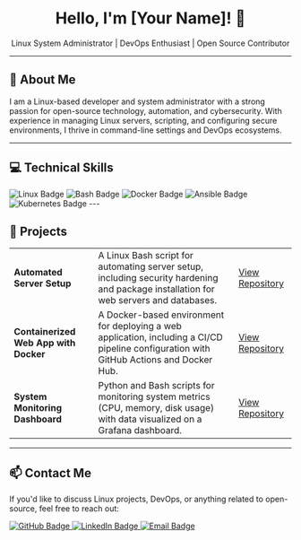 <!-- Centered Profile Introduction -->
<div align="center">
   <h1>Hello, I'm [Your Name]! 🐧</h1>
  <p>Linux System Administrator |  DevOps Enthusiast | Open Source Contributor </p>
</div>

---

<!-- About Me Section with HTML & Markdown -->
## 📖 About Me

<p>I am a Linux-based developer and system administrator with a strong passion for open-source technology, automation, and cybersecurity. With experience in managing Linux servers, scripting, and configuring secure environments, I thrive in command-line settings and DevOps ecosystems.</p>

---

<!-- Skills Section with Linux-Focused Skills and Tools -->
<h2>💻 Technical Skills</h2>
<p>
  <!-- Linux -->
  <img src="https://img.shields.io/badge/Linux-FCC624?style=for-the-badge&logo=linux&logoColor=black" alt="Linux Badge"/>
  <!-- Bash -->
  <img src="https://img.shields.io/badge/Bash_Scripting-4EAA25?style=for-the-badge&logo=gnu-bash&logoColor=white" alt="Bash Badge"/>
  <!-- Docker -->
  <img src="https://img.shields.io/badge/Docker-2496ED?style=for-the-badge&logo=docker&logoColor=white" alt="Docker Badge"/>
  <!-- Ansible -->
  <img src="https://img.shields.io/badge/Ansible-EE0000?style=for-the-badge&logo=ansible&logoColor=white" alt="Ansible Badge"/>
  <!-- Kubernetes -->
  <img src="https://img.shields.io/badge/Kubernetes-326CE5?style=for-the-badge&logo=kubernetes&logoColor=white" alt="Kubernetes Badge"/>
  <!-- Python img src="https://img.shields.io/badge/Python-3776AB?style=for-the-badge&logo=python&logoColor=white" alt="Python Badge"/>
</p>
-->
---

<!-- Projects Section with Linux/DevOps Projects -->
<h2>🚀 Projects</h2>
<table>
  <tr>
    <td><strong>Automated Server Setup</strong></td>
    <td>A Linux Bash script for automating server setup, including security hardening and package installation for web servers and databases.</td>
    <td><a href="https://github.com/yourusername/automated-server-setup" target="_blank">View Repository</a></td>
  </tr>
  <tr>
    <td><strong>Containerized Web App with Docker</strong></td>
    <td>A Docker-based environment for deploying a web application, including a CI/CD pipeline configuration with GitHub Actions and Docker Hub.</td>
    <td><a href="https://github.com/yourusername/docker-web-app" target="_blank">View Repository</a></td>
  </tr>
  <tr>
    <td><strong>System Monitoring Dashboard</strong></td>
    <td>Python and Bash scripts for monitoring system metrics (CPU, memory, disk usage) with data visualized on a Grafana dashboard.</td>
    <td><a href="https://github.com/yourusername/system-monitoring-dashboard" target="_blank">View Repository</a></td>
  </tr>
</table>

---

<!-- Contact Me Section -->
<h2>📫 Contact Me</h2>
<p>If you'd like to discuss Linux projects, DevOps, or anything related to open-source, feel free to reach out:</p>
<p>
  <a href="https://github.com/yourusername" target="_blank">
    <img src="https://img.shields.io/badge/GitHub-Profile-blue?style=flat-square&logo=github" alt="GitHub Badge"/>
  </a>
  <a href="https://www.linkedin.com/in/yourusername" target="_blank">
    <img src="https://img.shields.io/badge/LinkedIn-Profile-blue?style=flat-square&logo=linkedin" alt="LinkedIn Badge"/>
  </a>
  <a href="mailto:your-email@example.com" target="_blank">
    <img src="https://img.shields.io/badge/Email-Contact-red?style=flat-square&logo=gmail" alt="Email Badge"/>
  </a>
</p>
